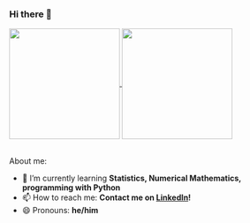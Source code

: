 ### Hi there 👋




<a href="https://github.com/anuraghazra/github-readme-stats">
  <img height=200 align="center" src="https://github-readme-stats.vercel.app/api?username=fiechdus&show_icons=true&rank_icon=github&theme=gruvbox_light&card_width=60" />
</a>
<a href="https://github.com/anuraghazra/convoychat">
  <img height=200 align="center" src="https://github-readme-stats.vercel.app/api/top-langs/?username=fiechdus&theme=gruvbox_light&layout=compact&langs_count=8&card_width=60" />
</a>

<br>
<br>

About me:
- 🌱 I’m currently learning **Statistics, Numerical Mathematics, programming with Python**
- 📫 How to reach me: **Contact me on [LinkedIn](https://www.linkedin.com/in/fiechdus)!**
- 😄 Pronouns: **he/him**
